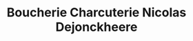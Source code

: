---
title: "Boucherie Charcuterie Nicolas Dejonckheere"
url: /lys-lez-lannoy/boucherie-charcuterie-nicolas-dejonckheere/
shop: Metzgerei
---